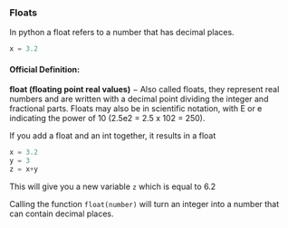 ### Floats
In python a float refers to a number that has decimal places.  

```python
x = 3.2
```

#### Official Definition:

**float (floating point real values)** − Also called floats, they represent real numbers and are written with a decimal point dividing the integer and fractional parts. Floats may also be in scientific notation, with E or e indicating the power of 10 (2.5e2 = 2.5 x 102 = 250).


If you add a float and an int together, it results in a float
```python
x = 3.2
y = 3
z = x+y
```
This will give you a new variable `z` which is equal to 6.2

Calling the function `float(number)` will turn an integer into a number that can contain decimal places. 
